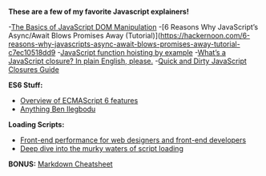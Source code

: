 **These are a few of my favorite Javascript explainers!**

-[The Basics of JavaScript DOM Manipulation](http://callmenick.com/post/basics-javascript-dom-manipulation)
-[6 Reasons Why JavaScript’s Async/Await Blows Promises Away (Tutorial)](https://hackernoon.com/6-reasons-why-javascripts-async-await-blows-promises-away-tutorial-c7ec10518dd9
-[JavaScript function hoisting by example](https://gist.github.com/maxogden/4bed247d9852de93c94c)
-[What’s a JavaScript closure? In plain English, please.](https//medium.freecodecamp.com/whats-a-javascript-closure-in-plain-english-please-6a1fc1d2ff1c)
-[Quick and Dirty JavaScript Closures Guide](https://appendto.com/2016/02/quick-dirty-closures-guide/)

**ES6 Stuff:**
- [Overview of ECMAScript 6 features](https://github.com/lukehoban/es6features)
- [Anything Ben Ilegbodu](http://www.benmvp.com/)

**Loading Scripts:**
- [Front-end performance for web designers and front-end developers](https://csswizardry.com/2013/01/front-end-performance-for-web-designers-and-front-end-developers/#section:dns-prefetching)
- [Deep dive into the murky waters of script loading](https://www.html5rocks.com/en/tutorials/speed/script-loading/)

**BONUS:** 
[Markdown Cheatsheet](https://github.com/adam-p/markdown-here/wiki/Markdown-Cheatsheet)